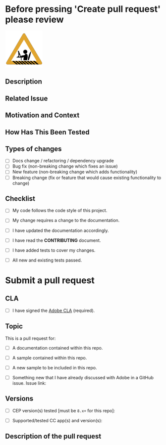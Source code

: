 # Before pressing 'Create pull request' please review

<img id="Construction" src="../../hooks/images/construction-icon.gif" width="120">
<!--
editing below needed .... .... .... .... 

Thank you for submitting your pull request

* All code changes should be accompanied with tests. If you are not
modifying any tests, just provide a short explanation of why updates
to tests are not necessary. In addition to helping catch bugs, tests
are extremely helpful in providing *context* that explains how your
changes can be used.

* Commit messages should explain *why* you made your change. 

For more information on contributing:


* [CONTRIBUTING.md](https://github.com/BradleyA/git-TEST-commit-automation/blob/master/.github/CONTRIBUTING.md)
  for high-level contribution guidelines.

* [DEVELOPMENT.md](https://github.com/BradleyA/git-TEST-commit-automation/blob/master/docs/devel/DEVELOPMENT.md)
  for development workflow and environment setup.

-->
# PR Details

<!--- Provide a general summary of your changes in the Title above -->

## Description

<!--- Describe your changes in detail -->

## Related Issue

<!--- This project only accepts pull requests related to open issues -->
<!--- If suggesting a new feature or change, please discuss it in an issue first -->
<!--- If fixing a bug, there should be an issue describing it with steps to reproduce -->
<!--- Please link to the issue here: -->

## Motivation and Context

<!--- Why is this change required? What problem does it solve? -->

## How Has This Been Tested

<!--- Please describe in detail how you tested your changes. -->
<!--- Include details of your testing environment, and the tests you ran to -->
<!--- see how your change affects other areas of the code, etc. -->

## Types of changes

<!--- What types of changes does your code introduce? Put an `x` in all the boxes that apply: -->

- [ ] Docs change / refactoring / dependency upgrade
- [ ] Bug fix (non-breaking change which fixes an issue)
- [ ] New feature (non-breaking change which adds functionality)
- [ ] Breaking change (fix or feature that would cause existing functionality to change)

## Checklist

<!--- Go over all the following points, and put an `x` in all the boxes that apply. -->
<!--- If you're unsure about any of these, don't hesitate to ask. We're here to help! -->

- [ ] My code follows the code style of this project.
- [ ] My change requires a change to the documentation.
- [ ] I have updated the documentation accordingly.
- [ ] I have read the **CONTRIBUTING** document.
- [ ] I have added tests to cover my changes.
- [ ] All new and existing tests passed.


# Submit a pull request

## CLA

- [ ] I have signed the [Adobe CLA](http://adobe.github.io/cla.html) (required).

## Topic

This is a pull request for:

- [ ] A documentation contained within this repo.
- [ ] A sample contained within this repo.
- [ ] A new sample to be included in this repo.
- [ ] Something new that I have already discussed with Adobe in a GitHub issue. Issue link:


## Versions

- [ ] CEP version(s) tested [must be `8.x+` for this repo]:
- [ ] Supported/tested CC app(s) and version(s):


## Description of the pull request
